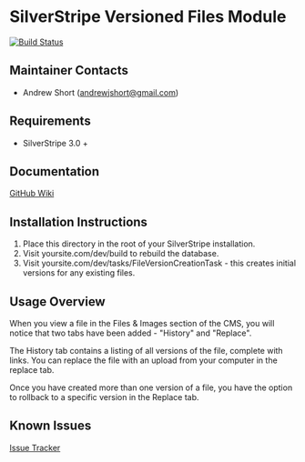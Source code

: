 SilverStripe Versioned Files Module
===================================

[![Build Status](https://secure.travis-ci.org/ajshort/silverstripe-versionedfiles.png?branch=master)](http://travis-ci.org/ajshort/silverstripe-versionedfiles)

Maintainer Contacts
-------------------
*  Andrew Short (<andrewjshort@gmail.com>)

Requirements
------------
* SilverStripe 3.0 +

Documentation
-------------
[GitHub Wiki](http://wiki.github.com/ajshort/silverstripe-versionedfiles)

Installation Instructions
-------------------------

1. Place this directory in the root of your SilverStripe installation.
2. Visit yoursite.com/dev/build to rebuild the database.
3. Visit yoursite.com/dev/tasks/FileVersionCreationTask - this creates initial
   versions for any existing files.

Usage Overview
--------------
When you view a file in the Files & Images section of the CMS, you will notice
that two tabs have been added - "History" and "Replace".

The History tab contains a listing of all versions of the file, complete with
links. You can replace the file with an upload from your computer in the replace
tab.

Once you have created more than one version of a file, you have the option to
rollback to a specific version in the Replace tab.

Known Issues
------------
[Issue Tracker](http://github.com/ajshort/silverstripe-versionedfiles/issues)
